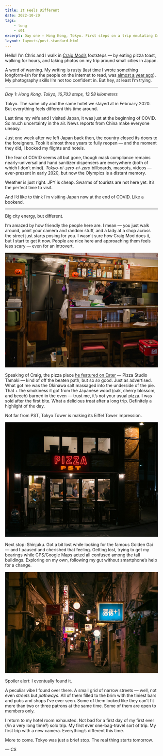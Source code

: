 ```yaml
---
title: It Feels Different
date: 2022-10-20
tags: 
    - long
    - s01
excerpt: Day one — Hong Kong, Tokyo. First steps on a trip emulating Craig Mod's "Tiny Barber, Post Office" walk through Japan's mid-tier cities.
layout: layouts/post-standard.html
---
```

Hello! I’m Chris and I walk in [Craig Mod’s](https://craigmod.com/about/) footsteps — by eating pizza toast, walking for hours, and taking photos on my trip around small cities in Japan.

A word of warning. My writing is rusty (last time I wrote something longform-ish for the people on the internet to read, was [almost a year ago](https://metafinanse.pl/rok-tygrysa/)). My photography skills I’m not too confident in. But hey, at least I’m trying.

***

*Day 1: Hong Kong, Tokyo, 16,703 steps, 13.58 kilometers*

Tokyo. The same city and the same hotel we stayed at in February 2020. But everything feels different this time around.

Last time my wife and I visited Japan, it was just at the beginning of COVID. So much uncertainty in the air. News reports from China make everyone uneasy.

Just one week after we left Japan back then, the country closed its doors to the foreigners. Took it almost three years to fully reopen — and the moment they did, I booked my flights and hotels.

The fear of COVID seems all but gone, though mask compliance remains nearly-universal and hand sanitizer dispensers are everywhere (both of which I don’t mind). *Tokyo-ni-zero-ni-zero* billboards, mascots, videos — ever-present in early 2020, but now the Olympics is a distant memory.

Weather is just right. JPY is cheap. Swarms of tourists are not here yet. It’s the perfect time to visit.

And I’d like to think I’m visiting Japan now at the end of COVID. Like a bookend.

***

Big city energy, but different.

I’m amazed by how friendly the people here are. I mean — you just walk around, point your camera and random stuff, and a lady at a shop across the street just starts posing for you. I wasn’t sure how Craig Mod does it, but I start to get it now. People are nice here and approaching them feels less scary — even for an introvert.

![A cheerful shop manager](/assets/images/ifd1.jpeg)

Speaking of Craig, the pizza place [he featured on Eater](https://www.eater.com/2017/2/21/14670944/best-pizza-tokyo-guide) — Pizza Studio Tamaki — kind of off the beaten path, but so *so* good. Just as advertised. What got me was the Okinawa salt massaged into the underside of the pie. That + the smokiness it got from the Japanese wood (oak, cherry blossom, and beech) burned in the oven — trust me, it’s not your usual pizza. I was sold after the first bite. What a delicious treat after a long trip. Definitely a highlight of the day.

Not far from PST, Tokyo Tower is making its Eiffel Tower impression.

![Pizza Studio Tamaki](/assets/images/ifd2.jpeg)

Next stop: Shinjuku. Got a bit lost while looking for the famous Golden Gai — and I paused and cherished that feeling. Getting lost, trying to get my bearings while GPS/Google Maps acted all confused among the tall buildings. Exploring on my own, following my gut without smartphone’s help for a change.

![Alleyway](/assets/images/ifd3.jpeg)

Spoiler alert: I eventually found it.

A peculiar vibe I found over there. A small grid of narrow streets — well, not even *streets* but *pathways*. All of them filled to the brim with the tiniest bars and pubs and shops I’ve ever seen. Some of them looked like they can’t fit more than two or three patrons at the same time. Some of them are open to members only.

I return to my hotel room exhausted. Not bad for a first day of my first ever (/in a very long time?) solo trip. My first ever one-bag-travel sort of trip. My first trip with a new camera. Everything’s different this time.

More to come. Tokyo was just a brief stop. The real thing starts tomorrow.

— CS 